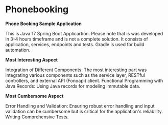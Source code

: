 # Phonebooking
**Phone Booking Sample Application**

This is Java 17 Spring Boot Applicartion. Please note that is was developed in 3-4 hours timeframe 
and is not a complete solution. It consists of application, services, endpoints and tests. Gradle is used 
for build automation.

**Most Interesting Aspect**

Integration of Different Components: The most interesting part was integrating various components such as the service layer, RESTful controllers, and external API (Fonoapi) client.
Functional Programming with Java Records: Using Java records for modeling immutable data.

**Most Cumbersome Aspect**

Error Handling and Validation: Ensuring robust error handling and input validation can be cumbersome but is critical for the application's reliability.
Writing Comprehensive Tests.
